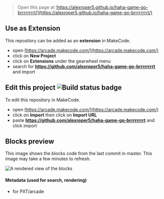  


> Open this page at [https://alexroper5.github.io/haha-game-go-brrrrrrrrt/](https://alexroper5.github.io/haha-game-go-brrrrrrrrt/)

## Use as Extension

This repository can be added as an **extension** in MakeCode.

* open [https://arcade.makecode.com/](https://arcade.makecode.com/)
* click on **New Project**
* click on **Extensions** under the gearwheel menu
* search for **https://github.com/alexroper5/haha-game-go-brrrrrrrrt** and import

## Edit this project ![Build status badge](https://github.com/alexroper5/haha-game-go-brrrrrrrrt/workflows/MakeCode/badge.svg)

To edit this repository in MakeCode.

* open [https://arcade.makecode.com/](https://arcade.makecode.com/)
* click on **Import** then click on **Import URL**
* paste **https://github.com/alexroper5/haha-game-go-brrrrrrrrt** and click import

## Blocks preview

This image shows the blocks code from the last commit in master.
This image may take a few minutes to refresh.

![A rendered view of the blocks](https://github.com/alexroper5/haha-game-go-brrrrrrrrt/raw/master/.github/makecode/blocks.png)

#### Metadata (used for search, rendering)

* for PXT/arcade
<script src="https://makecode.com/gh-pages-embed.js"></script><script>makeCodeRender("{{ site.makecode.home_url }}", "{{ site.github.owner_name }}/{{ site.github.repository_name }}");</script>
